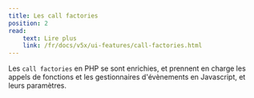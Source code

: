 ```yaml
---
title: Les call factories
position: 2
read:
    text: Lire plus
    link: /fr/docs/v5x/ui-features/call-factories.html
---
```


Les `call factories` en PHP se sont enrichies, et prennent en charge les appels de fonctions et les gestionnaires d'évènements en Javascript, et leurs paramètres.
